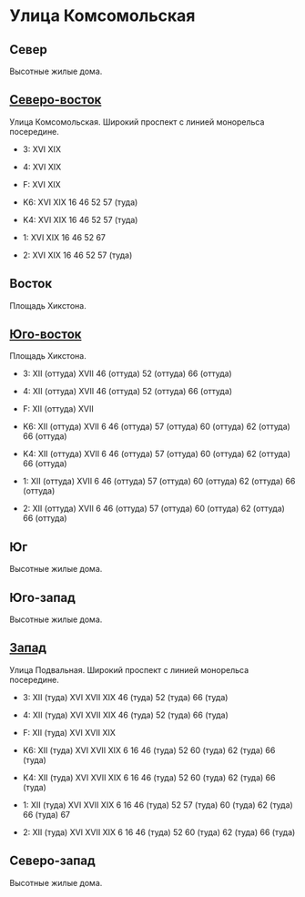 # Улица Комсомольская

## Север

Высотные жилые дома.

## [Северо-восток](./10500065.md)

Улица Комсомольская.
Широкий проспект с линией монорельса посередине.

* 3:    XVI XIX
* 4:    XVI XIX
* F:    XVI XIX

* K6:   XVI XIX
        16  46  52  57 (туда)
* K4:   XVI XIX
        16  46  52  57 (туда)
* 1:    XVI XIX
        16  46  52  67
* 2:    XVI XIX
        16  46  52  57 (туда)

## Восток

Площадь Хикстона.

## [Юго-восток](./10500075.md)

Площадь Хикстона.

* 3:    XII (оттуда)    XVII    46 (оттуда) 52 (оттуда) 66 (оттуда)
* 4:    XII (оттуда)    XVII    46 (оттуда) 52 (оттуда) 66 (оттуда)
* F:    XII (оттуда)    XVII

* K6:   XII (оттуда)    XVII
        6   46 (оттуда) 57 (оттуда) 60 (оттуда) 62 (оттуда) 66 (оттуда)
* K4:   XII (оттуда)    XVII
        6   46 (оттуда) 57 (оттуда) 60 (оттуда) 62 (оттуда) 66 (оттуда)
* 1:    XII (оттуда)    XVII
        6   46 (оттуда) 57 (оттуда) 60 (оттуда) 62 (оттуда) 66 (оттуда)
* 2:    XII (оттуда)    XVII
        6   46 (оттуда) 57 (оттуда) 60 (оттуда) 62 (оттуда) 66 (оттуда)

## Юг

Высотные жилые дома.

## Юго-запад

Высотные жилые дома.

## [Запад](./475065.md)

Улица Подвальная.
Широкий проспект с линией монорельса посередине.

* 3:    XII (туда)  XVI XVII    XIX 46 (туда)   52 (туда)   66 (туда)
* 4:    XII (туда)  XVI XVII    XIX 46 (туда)   52 (туда)   66 (туда)
* F:    XII (туда)  XVI XVII    XIX

* K6:   XII (туда)  XVI XVII    XIX
        6   16  46 (туда)   52  60 (туда)   62 (туда)   66 (туда)
* K4:   XII (туда)  XVI XVII    XIX
        6   16  46 (туда)   52  60 (туда)   62 (туда)   66 (туда)
* 1:    XII (туда)  XVI XVII    XIX
        6   16  46 (туда)   52  57 (туда)   60 (туда)   62 (туда)   66 (туда)   67
* 2:    XII (туда)  XVI XVII    XIX
        6   16  46 (туда)   52  60 (туда)   62 (туда)   66 (туда)

## Северо-запад

Высотные жилые дома.
